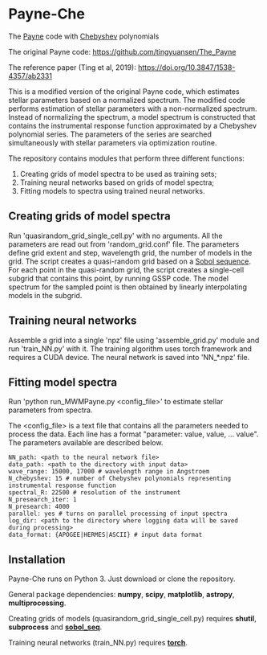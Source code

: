 # Payne-Che
The [Payne](https://en.wikipedia.org/wiki/Cecilia_Payne-Gaposchkin) code with [Chebyshev](https://en.wikipedia.org/wiki/Pafnuty_Chebyshev) polynomials

The original Payne code: https://github.com/tingyuansen/The_Payne

The reference paper (Ting et al, 2019): https://doi.org/10.3847/1538-4357/ab2331

This is a modified version of the original Payne code, which estimates stellar parameters based on a normalized spectrum. The modified code 
performs estimation of stellar parameters with a non-normalized spectrum. Instead of normalizing the spectrum, a model spectrum is constructed
that contains the instrumental response function approximated by a Chebyshev polynomial series. The parameters
of the series are searched simultaneously with stellar parameters via optimization routine.

The repository contains modules that perform three different functions:
1. Creating grids of model spectra to be used as training sets;
2. Training neural networks based on grids of model spectra;
3. Fitting models to spectra using trained neural networks.

## Creating grids of model spectra

Run 'quasirandom_grid_single_cell.py' with no arguments. All the parameters are read out from 'random_grid.conf' file.
The parameters define grid extent and step, wavelength grid, the number of models in the grid. The script creates a
quasi-random grid based on a [Sobol sequence](https://en.wikipedia.org/wiki/Sobol_sequence). For each point in the
quasi-random grid, the script creates a single-cell subgrid that contains this point, by running GSSP code. The model
spectrum for the sampled point is then obtained by linearly interpolating models in the subgrid.

## Training neural networks

Assemble a grid into a single 'npz' file using 'assemble_grid.py' module and run 'train_NN.py' with it. The training algorithm 
uses torch framework and requires a CUDA device. The neural network is saved into 'NN_\*.npz' file.

## Fitting model spectra
Run 'python run_MWMPayne.py <config_file>' to estimate stellar parameters from spectra.

The <config_file> is a text file that contains all the parameters needed to process the data.
Each line has a format "parameter: value, value, ... value". The parameters available are
described below.
```
NN_path: <path to the neural network file>
data_path: <path to the directory with input data>
wave_range: 15000, 17000 # wavelength range in Angstroem
N_chebyshev: 15 # number of Chebyshev polynomials representing instrumental response function
spectral_R: 22500 # resolution of the instrument
N_presearch_iter: 1
N_presearch: 4000
parallel: yes # turns on parallel processing of input spectra
log_dir: <path to the directory where logging data will be saved during processing>
data_format: {APOGEE|HERMES|ASCII} # input data format
```

## Installation

Payne-Che runs on Python 3. Just download or clone the repository.

General package dependencies: **numpy**, **scipy**, **matplotlib**, **astropy**, **multiprocessing**.

Creating grids of models (quasirandom_grid_single_cell.py) requires **shutil**, **subprocess** and [**sobol_seq**](https://github.com/naught101/sobol_seq).

Training neural networks (train_NN.py) requires [**torch**](https://pytorch.org/).




